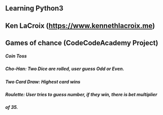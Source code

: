 ## Learning Python3
## Ken LaCroix (https://www.kennethlacroix.me)

## Games of chance (CodeCodeAcademy Project)
##### Coin Toss
##### Cho-Han: Two Dice are rolled, user guess Odd or Even.
##### Two Card Draw: Highest card wins
##### Roulette: User tries to guess number, if they win, there is bet multiplier
##### of 35.
